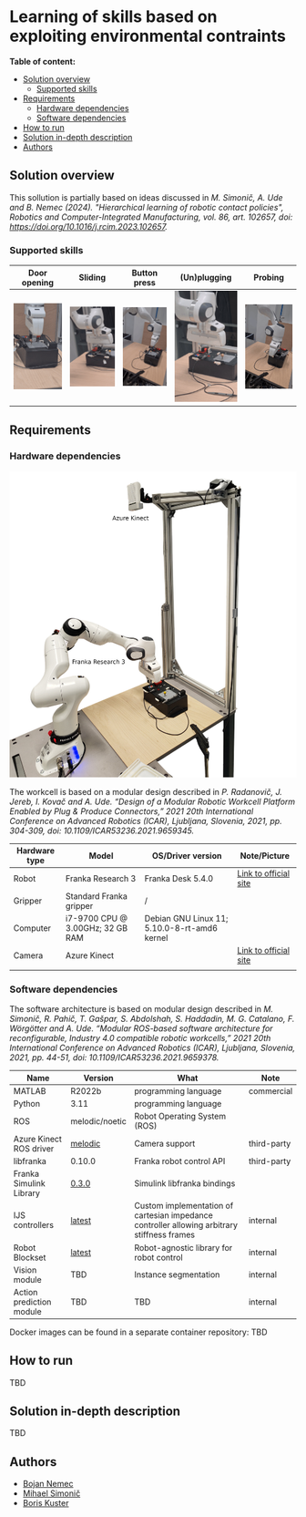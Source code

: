 # Learning of skills based on exploiting environmental contraints
**Table of content:**

- [Solution overview](#solution-overview)
  * [Supported skills](#supported-skills)
- [Requirements](#requirements)
  * [Hardware dependencies](#hardware-dependencies)
  * [Software dependencies](#software-dependencies)
- [How to run](#how-to-run)
- [Solution in-depth description](#solution-in-depth-description)
- [Authors](#authors)

<!-- Generated with http://ecotrust-canada.github.io/markdown-toc/ -->

## Solution overview


This sollution is partially based on ideas discussed in *M. Simonič, A. Ude and B. Nemec (2024). "Hierarchical learning of robotic contact policies", Robotics and Computer-Integrated Manufacturing, vol. 86, art. 102657,
doi: https://doi.org/10.1016/j.rcim.2023.102657.*

### Supported skills

| Door opening  | Sliding  | Button press | (Un)plugging | Probing | 
| ------------- | -------- |--------------|--------------|---------|
| ![Door opening](door-opening-closeup.gif) | ![Sliding](slider-closeup.gif) | ![Button press](button-press.gif) | ![Unplugging and plugging](plug-unplug.gif) | ![Probing](probing-sequence.gif)

## Requirements

### Hardware dependencies

![Modular workcell](workcell.jpg)

The workcell is based on a modular design described in *P. Radanovič, J. Jereb, I. Kovač and A. Ude. “Design of a Modular Robotic Workcell Platform Enabled by Plug & Produce Connectors,” 2021 20th International Conference on Advanced Robotics (ICAR), Ljubljana, Slovenia, 2021, pp. 304-309, doi: 10.1109/ICAR53236.2021.9659345.*



| Hardware type | Model                            | OS/Driver version                            | Note/Picture                                                                 |
|---------------|----------------------------------|----------------------------------------------|------------------------------------------------------------------------------|
| Robot         | Franka Research 3                | Franka Desk 5.4.0  | [Link to official site](https://franka.de/research)                          |
| Gripper       | Standard Franka gripper          | /                                            |                                                                              |
| Computer      | i7-9700 CPU @ 3.00GHz; 32 GB RAM | Debian GNU Linux 11; 5.10.0-8-rt-amd6 kernel |                                                                              |
| Camera        | Azure Kinect                     |                                              | [Link to official site](https://azure.microsoft.com/en-us/products/kinect-dk/) |
|               |                                  |                                              |                                                                              |

### Software dependencies

The software architecture is based on modular design described in *M. Simonič, R. Pahič, T. Gašpar, S. Abdolshah, S. Haddadin, M. G. Catalano, F. Wörgötter and A. Ude. “Modular ROS-based software architecture for reconfigurable, Industry 4.0 compatible robotic workcells,” 2021 20th International Conference on Advanced Robotics (ICAR), Ljubljana, Slovenia, 2021, pp. 44-51, doi: 10.1109/ICAR53236.2021.9659378.*


| Name | Version | What | Note  |
|------|---------|------|-------|
| MATLAB | R2022b | programming language | commercial |
| Python | 3.11 | programming language |  
| ROS  | melodic/noetic | Robot Operating System (ROS) 
| Azure Kinect ROS driver | [melodic](https://github.com/microsoft/Azure_Kinect_ROS_Driver.git) | Camera support | third-party                                               |
| libfranka | 0.10.0 | Franka robot control API | third-party
| Franka Simulink Library |  [0.3.0](https://frankaemika.github.io/docs/franka_matlab) | Simulink libfranka bindings 
| IJS controllers |  [latest](https://repo.ijs.si/hcr/franka/franka_simulink_controllers) | Custom implementation of cartesian impedance controller allowing arbitrary stiffness frames | internal
| Robot Blockset | [latest](https://repo.ijs.si/leon/robotblockset)  | Robot-agnostic library for robot control | internal |
| Vision module |  TBD | Instance segmentation | internal |
| Action prediction module | TBD | TBD | internal

Docker images can be found in a separate container repository: TBD


## How to run

TBD
<!-- 
The good how to build, run and get started section has:
- [ ] All downloads, setups, clicks, commands and actions needed to run the version listed.
-->

## Solution in-depth description

TBD


<!--
The good how to build, run and get started section has:
- [ ] Descripes the solution and all it's interesting parts a bit more in depth, how it can be modified and what their porpuse is. -->



## Authors

- [Bojan Nemec](https://abr.ijs.si/people/bojan-nemec/)
- [Mihael Simonič](https://abr.ijs.si/people/mihael-simonic/)
- [Boris Kuster](https://abr.ijs.si/people/bojan-nemec/)